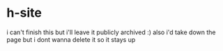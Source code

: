 # h-site
i can't finish this but i'll leave it publicly archived :)
also i'd take down the page but i dont wanna delete it so it stays up
